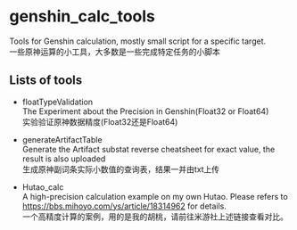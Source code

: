 # genshin_calc_tools
Tools for Genshin calculation, mostly small script for a specific target. \
一些原神运算的小工具，大多数是一些完成特定任务的小脚本


## Lists of tools

- floatTypeValidation \
The Experiment about the Precision in Genshin(Float32 or Float64) \
实验验证原神数据精度(Float32还是Float64)

- generateArtifactTable \
Generate the Artifact substat reverse cheatsheet for exact value, the result is also uploaded \
生成原神副词条实际小数值的查询表，结果一并由txt上传

- Hutao_calc \
A high-precision calculation example on my own Hutao. Please refers to https://bbs.mihoyo.com/ys/article/18314962 for details. \
一个高精度计算的案例，用的是我的胡桃，请前往米游社上述链接查看对比。
